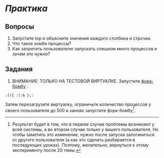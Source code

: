 # *Практика*

## Вопросы

1. Запустите top и объясните значения каждого столбика и строчки.
2. Что такое зомби процессы?
3. Как запретить пользователю запускать слишком много процессов и зачем это нужно?

## Задания

1. ВНИМАНИЕ: ТОЛЬКО НА ТЕСТОВОЙ ВИРТУАЛКЕ. Запустите [форк-бомбу](https://ru.wikipedia.org/wiki/Fork-%D0%B1%D0%BE%D0%BC%D0%B1%D0%B0) : 

```
:(){ :|:& };:
```

Затем перезагрузите виртуалку, ограничьте количество процессов у своего пользователя до 500 и заново запустите форк-бомбу[^1].

[^1]: Результат будет в том, что в первом случае проблемы возникают у всей системы, а во втором случае только у вашего пользователя. Но чтобы заметить это изменение, нужно после запуска залогиниться от другого пользователя (а как это сделать разбирается в последующих уроках). Поэтому, желательно, вернуться к этому эксперименту после 20 темы.